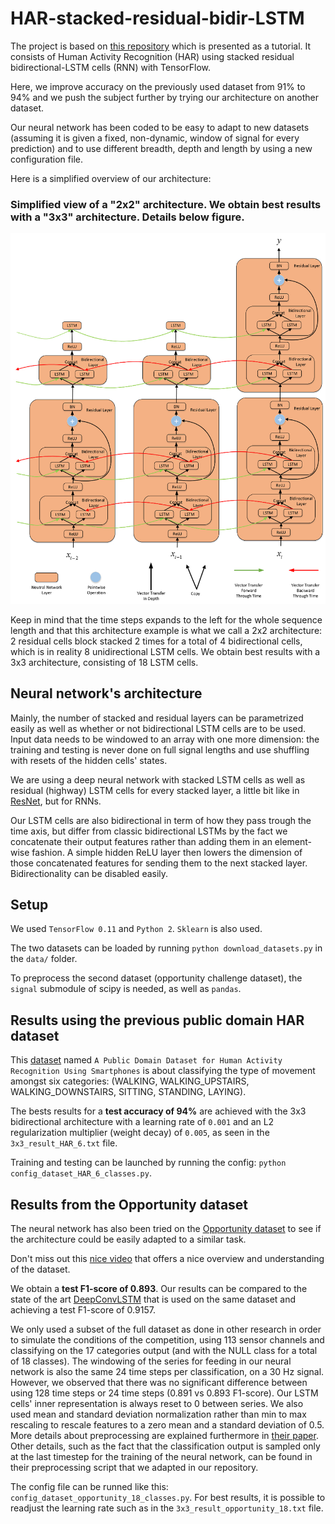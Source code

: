 # HAR-stacked-residual-bidir-LSTM

The project is based on [this repository](https://github.com/guillaume-chevalier/LSTM-Human-Activity-Recognition) which is presented as a tutorial. It consists of Human Activity Recognition (HAR) using stacked residual bidirectional-LSTM cells (RNN) with TensorFlow.

Here, we improve accuracy on the previously used dataset from 91% to 94% and we push the subject further by trying our architecture on another dataset.

Our neural network has been coded to be easy to adapt to new datasets (assuming it is given a fixed, non-dynamic, window of signal for every prediction) and to use different breadth, depth and length by using a new configuration file.

Here is a simplified overview of our architecture:

### Simplified view of a "2x2" architecture. We obtain best results with a "3x3" architecture. Details below figure.
<img src="architecture_example_2x2.jpg" />

Keep in mind that the time steps expands to the left for the whole sequence length and that this architecture example is what we call a 2x2 architecture: 2 residual cells block stacked 2 times for a total of 4 bidirectional cells, which is in reality 8 unidirectional LSTM cells. We obtain best results with a 3x3 architecture, consisting of 18 LSTM cells.

## Neural network's architecture

Mainly, the number of stacked and residual layers can be parametrized easily as well as whether or not bidirectional LSTM cells are to be used. Input data needs to be windowed to an array with one more dimension: the training and testing is never done on full signal lengths and use shuffling with resets of the hidden cells' states.

We are using a deep neural network with stacked LSTM cells as well as residual (highway) LSTM cells for every stacked layer, a little bit like in [ResNet](https://research.googleblog.com/2016/08/improving-inception-and-image.html), but for RNNs.

Our LSTM cells are also bidirectional in term of how they pass trough the time axis, but differ from classic bidirectional LSTMs by the fact we concatenate their output features rather than adding them in an element-wise fashion. A simple hidden ReLU layer then lowers the dimension of those concatenated features for sending them to the next stacked layer. Bidirectionality can be disabled easily.


## Setup

We used `TensorFlow 0.11` and `Python 2`. `Sklearn` is also used.

The two datasets can be loaded by running `python download_datasets.py` in the `data/` folder.

To preprocess the second dataset (opportunity challenge dataset), the `signal` submodule of scipy is needed, as well as `pandas`.


## Results using the previous public domain HAR dataset

This [dataset](https://archive.ics.uci.edu/ml/datasets/Human+Activity+Recognition+Using+Smartphones) named `A Public Domain Dataset for Human Activity Recognition Using Smartphones` is about classifying the type of movement amongst six categories:
(WALKING, WALKING_UPSTAIRS, WALKING_DOWNSTAIRS, SITTING, STANDING, LAYING).

The bests results for a **test accuracy of 94%** are achieved with the 3x3 bidirectional architecture with a learning rate of `0.001` and an L2 regularization multiplier (weight decay) of `0.005`, as seen in the `3x3_result_HAR_6.txt` file.

Training and testing can be launched by running the config: `python config_dataset_HAR_6_classes.py`.


## Results from the Opportunity dataset

The neural network has also been tried on the [Opportunity dataset](https://archive.ics.uci.edu/ml/datasets/OPPORTUNITY+Activity+Recognition) to see if the architecture could be easily adapted to a similar task.

Don't miss out this [nice video](https://www.youtube.com/watch?v=wzuKjjfYnu8) that offers a nice overview and understanding of the dataset.

We obtain a **test F1-score of 0.893**. Our results can be compared to the state of the art [DeepConvLSTM](https://github.com/sussexwearlab/DeepConvLSTM) that is used on the same dataset and achieving a test F1-score of 0.9157.

We only used a subset of the full dataset as done in other research in order to simulate the conditions of the competition, using 113 sensor channels and classifying on the 17 categories output (and with the NULL class for a total of 18 classes). The windowing of the series for feeding in our neural network is also the same 24 time steps per classification, on a 30 Hz signal. However, we observed that there was no significant difference between using 128 time steps or 24 time steps (0.891 vs 0.893 F1-score). Our LSTM cells' inner representation is always reset to 0 between series. We also used mean and standard deviation normalization rather than min to max rescaling to rescale features to a zero mean and a standard deviation of 0.5. More details about preprocessing are explained furthermore in [their paper](http://www.mdpi.com/1424-8220/16/1/115). Other details, such as the fact that the classification output is sampled only at the last timestep for the training of the neural network, can be found in their preprocessing script that we adapted in our repository.

The config file can be runned like this: `config_dataset_opportunity_18_classes.py`.
For best results, it is possible to readjust the learning rate such as in the `3x3_result_opportunity_18.txt` file.
